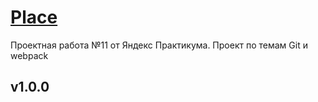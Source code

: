 #  [Place](https://ya.ru/)

Проектная работа №11 от Яндекс Практикума. Проект по темам Git и webpack

## v1.0.0


